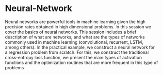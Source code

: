 # Neural-Network
Neural networks are powerful tools in machine learning given the high precision rates obtained in high dimensional problems. In this session we cover the basics of neural networks. This session includes a brief description of what are networks, and what are the types of networks commonly used in machine learning (convolutional, recurrent, LSTM, among others). In the practical example, we construct a neural network for a regression problem from scratch. For this, we construct the traditional cross-entropy loss function, we present the main types of activation functions and the optimization routines that are more frequent in this type of problems
